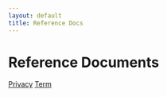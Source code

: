 ```yaml
---
layout: default
title: Reference Docs
---
```



# Reference Documents

[Privacy](privacy)
[Term](term)
